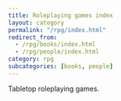 ```yaml
---
title: Roleplaying games index
layout: category
permalink: "/rpg/index.html"
redirect_from:
  - /rpg/books/index.html
  - /rpg/people/index.html
category: rpg
subcategories: [books, people]
---
```


Tabletop roleplaying games.
